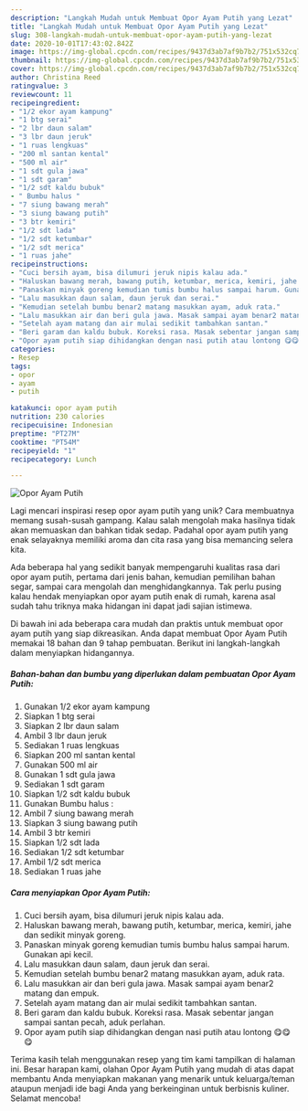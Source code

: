 ```yaml
---
description: "Langkah Mudah untuk Membuat Opor Ayam Putih yang Lezat"
title: "Langkah Mudah untuk Membuat Opor Ayam Putih yang Lezat"
slug: 308-langkah-mudah-untuk-membuat-opor-ayam-putih-yang-lezat
date: 2020-10-01T17:43:02.842Z
image: https://img-global.cpcdn.com/recipes/9437d3ab7af9b7b2/751x532cq70/opor-ayam-putih-foto-resep-utama.jpg
thumbnail: https://img-global.cpcdn.com/recipes/9437d3ab7af9b7b2/751x532cq70/opor-ayam-putih-foto-resep-utama.jpg
cover: https://img-global.cpcdn.com/recipes/9437d3ab7af9b7b2/751x532cq70/opor-ayam-putih-foto-resep-utama.jpg
author: Christina Reed
ratingvalue: 3
reviewcount: 11
recipeingredient:
- "1/2 ekor ayam kampung"
- "1 btg serai"
- "2 lbr daun salam"
- "3 lbr daun jeruk"
- "1 ruas lengkuas"
- "200 ml santan kental"
- "500 ml air"
- "1 sdt gula jawa"
- "1 sdt garam"
- "1/2 sdt kaldu bubuk"
- " Bumbu halus "
- "7 siung bawang merah"
- "3 siung bawang putih"
- "3 btr kemiri"
- "1/2 sdt lada"
- "1/2 sdt ketumbar"
- "1/2 sdt merica"
- "1 ruas jahe"
recipeinstructions:
- "Cuci bersih ayam, bisa dilumuri jeruk nipis kalau ada."
- "Haluskan bawang merah, bawang putih, ketumbar, merica, kemiri, jahe dan sedikit minyak goreng."
- "Panaskan minyak goreng kemudian tumis bumbu halus sampai harum. Gunakan api kecil."
- "Lalu masukkan daun salam, daun jeruk dan serai."
- "Kemudian setelah bumbu benar2 matang masukkan ayam, aduk rata."
- "Lalu masukkan air dan beri gula jawa. Masak sampai ayam benar2 matang dan empuk."
- "Setelah ayam matang dan air mulai sedikit tambahkan santan."
- "Beri garam dan kaldu bubuk. Koreksi rasa. Masak sebentar jangan sampai santan pecah, aduk perlahan."
- "Opor ayam putih siap dihidangkan dengan nasi putih atau lontong 😋😋😋"
categories:
- Resep
tags:
- opor
- ayam
- putih

katakunci: opor ayam putih 
nutrition: 230 calories
recipecuisine: Indonesian
preptime: "PT27M"
cooktime: "PT54M"
recipeyield: "1"
recipecategory: Lunch

---
```



![Opor Ayam Putih](https://img-global.cpcdn.com/recipes/9437d3ab7af9b7b2/751x532cq70/opor-ayam-putih-foto-resep-utama.jpg)

Lagi mencari inspirasi resep opor ayam putih yang unik? Cara membuatnya memang susah-susah gampang. Kalau salah mengolah maka hasilnya tidak akan memuaskan dan bahkan tidak sedap. Padahal opor ayam putih yang enak selayaknya memiliki aroma dan cita rasa yang bisa memancing selera kita.

Ada beberapa hal yang sedikit banyak mempengaruhi kualitas rasa dari opor ayam putih, pertama dari jenis bahan, kemudian pemilihan bahan segar, sampai cara mengolah dan menghidangkannya. Tak perlu pusing kalau hendak menyiapkan opor ayam putih enak di rumah, karena asal sudah tahu triknya maka hidangan ini dapat jadi sajian istimewa.




Di bawah ini ada beberapa cara mudah dan praktis untuk membuat opor ayam putih yang siap dikreasikan. Anda dapat membuat Opor Ayam Putih memakai 18 bahan dan 9 tahap pembuatan. Berikut ini langkah-langkah dalam menyiapkan hidangannya.

<!--inarticleads1-->

##### Bahan-bahan dan bumbu yang diperlukan dalam pembuatan Opor Ayam Putih:

1. Gunakan 1/2 ekor ayam kampung
1. Siapkan 1 btg serai
1. Siapkan 2 lbr daun salam
1. Ambil 3 lbr daun jeruk
1. Sediakan 1 ruas lengkuas
1. Siapkan 200 ml santan kental
1. Gunakan 500 ml air
1. Gunakan 1 sdt gula jawa
1. Sediakan 1 sdt garam
1. Siapkan 1/2 sdt kaldu bubuk
1. Gunakan  Bumbu halus :
1. Ambil 7 siung bawang merah
1. Siapkan 3 siung bawang putih
1. Ambil 3 btr kemiri
1. Siapkan 1/2 sdt lada
1. Sediakan 1/2 sdt ketumbar
1. Ambil 1/2 sdt merica
1. Sediakan 1 ruas jahe




<!--inarticleads2-->

##### Cara menyiapkan Opor Ayam Putih:

1. Cuci bersih ayam, bisa dilumuri jeruk nipis kalau ada.
1. Haluskan bawang merah, bawang putih, ketumbar, merica, kemiri, jahe dan sedikit minyak goreng.
1. Panaskan minyak goreng kemudian tumis bumbu halus sampai harum. Gunakan api kecil.
1. Lalu masukkan daun salam, daun jeruk dan serai.
1. Kemudian setelah bumbu benar2 matang masukkan ayam, aduk rata.
1. Lalu masukkan air dan beri gula jawa. Masak sampai ayam benar2 matang dan empuk.
1. Setelah ayam matang dan air mulai sedikit tambahkan santan.
1. Beri garam dan kaldu bubuk. Koreksi rasa. Masak sebentar jangan sampai santan pecah, aduk perlahan.
1. Opor ayam putih siap dihidangkan dengan nasi putih atau lontong 😋😋😋




Terima kasih telah menggunakan resep yang tim kami tampilkan di halaman ini. Besar harapan kami, olahan Opor Ayam Putih yang mudah di atas dapat membantu Anda menyiapkan makanan yang menarik untuk keluarga/teman ataupun menjadi ide bagi Anda yang berkeinginan untuk berbisnis kuliner. Selamat mencoba!
